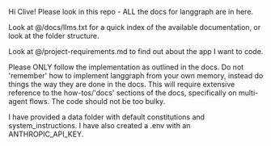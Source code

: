 Hi Clive! Please look in this repo - ALL the docs for langgraph are in here. 

Look at @/docs/llms.txt for a quick index of the available documentation, or look at the folder structure. 

Look at @/project-requirements.md to find out about the app I want to code. 

Please ONLY follow the implementation as outlined in the docs. Do not 'remember' how to implement langgraph from your own memory, instead do things the way they are done in the docs. This will require extensive reference to the how-tos/'docs' sections of the docs, specifically on multi-agent flows. The code should not be too bulky. 

I have provided a data folder with default constitutions and system_instructions. I have also created a .env with an ANTHROPIC_API_KEY. 
